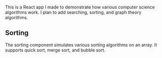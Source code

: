 This is a React app I made to demonstrate how various computer science algorithms work. I plan to add searching, sorting, and graph theory algorithms.
## Sorting
The sorting component simulates various sorting algorithms on an array.
It supports quick sort, merge sort, and bubble sort.
